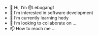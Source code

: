 - 👋 Hi, I’m @Lebogang1
- 👀 I’m interested in software development 
- 🌱 I’m currently learning hedy
- 💞️ I’m looking to collaborate on ...
- 📫 How to reach me ...

<!---
Lebogang1/Lebogang1 is a ✨ special ✨ repository because its `README.md` (this file) appears on your GitHub profile.
You can click the Preview link to take a look at your changes.
--->

